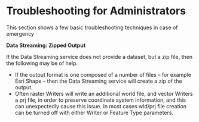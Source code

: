 # Troubleshooting for Administrators

This section shows a few basic troubleshooting techniques in case of emergency

**Data Streaming: Zipped Output**

If the Data Streaming service does not provide a dataset, but a zip file, then the following may be of help.

- If the output format is one composed of a number of files – for example Esri Shape – then the Data Streaming service will create a zip of the output.
- Often raster Writers will write an additional world file, and vector Writers a prj file, in order to preserve coordinate system information, and this can unexpectedly cause this issue. In most cases wld/prj file creation can be turned off with either Writer or Feature Type parameters.
